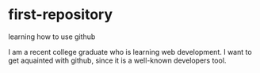 first-repository
================

learning how to use github

I am a recent college graduate who is learning web development.  I want to get aquainted with github, since it is a well-known developers tool.
